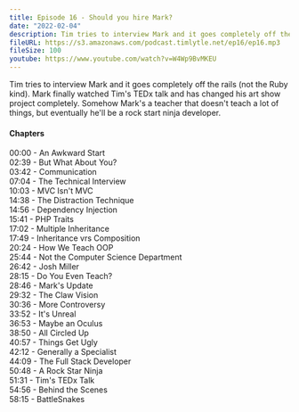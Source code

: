 ```yaml
---
title: Episode 16 - Should you hire Mark?
date: "2022-02-04"
description: Tim tries to interview Mark and it goes completely off the rails (not the Ruby kind). Mark finally watched Tim's TEDx talk and has changed his art show project completely. Somehow Mark's a teacher that doesn't teach a lot of things, but eventually he'll be a rock start ninja developer.
fileURL: https://s3.amazonaws.com/podcast.timlytle.net/ep16/ep16.mp3
fileSize: 100
youtube: https://www.youtube.com/watch?v=W4Wp9BvMKEU
---
```


Tim tries to interview Mark and it goes completely off the rails (not the Ruby kind). Mark finally watched Tim's TEDx talk and has changed his art show project completely. Somehow Mark's a teacher that doesn't teach a lot of things, but eventually he'll be a rock start ninja developer.

#### Chapters

00:00 - An Awkward Start  
02:39 - But What About You?  
03:42 - Communication  
07:04 - The Technical Interview  
10:03 - MVC Isn't MVC  
14:38 - The Distraction Technique  
14:56 - Dependency Injection  
15:41 - PHP Traits  
17:02 - Multiple Inheritance  
17:49 - Inheritance vrs Composition  
20:24 - How We Teach OOP  
25:44 - Not the Computer Science Department  
26:42 - Josh Miller  
28:15 - Do You Even Teach?  
28:46 - Mark's Update  
29:32 - The Claw Vision  
30:36 - More Controversy  
33:52 - It's Unreal  
36:53 - Maybe an Oculus  
38:50 - All Circled Up  
40:57 - Things Get Ugly  
42:12 - Generally a Specialist  
44:09 - The Full Stack Developer  
50:48 - A Rock Star Ninja  
51:31 - Tim's TEDx Talk  
54:56 - Behind the Scenes  
58:15 - BattleSnakes  
